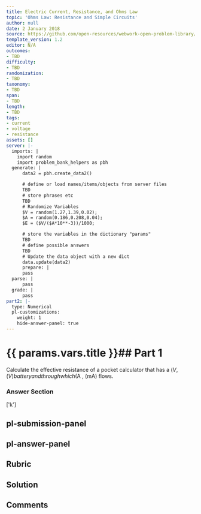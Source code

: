 ```yaml
---
title: Electric Current, Resistance, and Ohms Law
topic: 'Ohms Law: Resistance and Simple Circuits'
author: null
date: 2 January 2018
source: https://github.com/open-resources/webwork-open-problem-library/tree/master/Contrib/BrockPhysics/College_Physics_Urone/20.Electric_Current/20-02.Ohms_Law_Resistance_and_Simple_Circuits/NU_U17_20_02_002.pg
template_version: 1.2
editor: N/A
outcomes:
- TBD
difficulty:
- TBD
randomization:
- TBD
taxonomy:
- TBD
span:
- TBD
length:
- TBD
tags:
- current
- voltage
- resistance
assets: []
server: |-
  imports: |
    import random
    import problem_bank_helpers as pbh
  generate: |
      data2 = pbh.create_data2()

      # define or load names/items/objects from server files
      TBD
      # store phrases etc
      TBD
      # Randomize Variables
      $V = random(1.27,1.39,0.02);
      $A = random(0.186,0.208,0.04);
      $E = ($V/($A*10**-3))/1000;

      # store the variables in the dictionary "params"
      TBD
      # define possible answers
      TBD
      # Update the data object with a new dict
      data.update(data2)
      prepare: |
      pass
  parse: |
      pass
  grade: |
      pass
part2: |-
  type: Numerical
  pl-customizations:
    weight: 1
    hide-answer-panel: true
---
```


# {{ params.vars.title }}## Part 1 
Calculate the effective resistance of a pocket calculator that has a ($V , (V) battery and through which ($A , (mA) flows. 


### Answer Section 
['k']

## pl-submission-panel 


## pl-answer-panel 


## Rubric 


## Solution 


## Comments 


